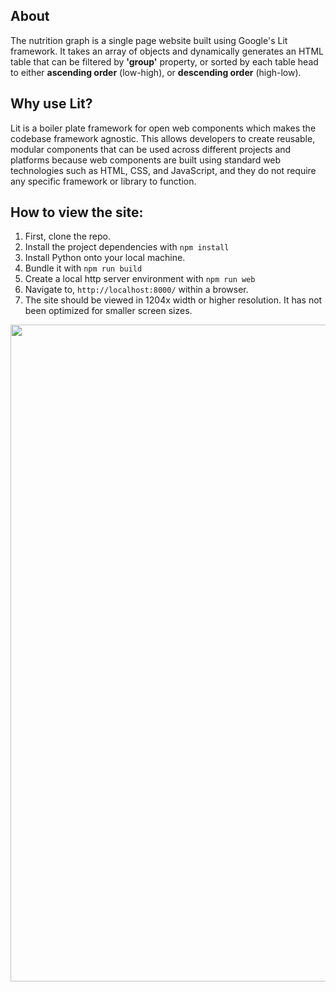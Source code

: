 ## About

The nutrition graph is a single page website built using Google's Lit framework. It takes an array of objects and dynamically generates an HTML table that can be filtered by **'group'** property, or sorted by each table head to either **ascending order** (low-high), or **descending order** (high-low).

## Why use Lit?

Lit is a boiler plate framework for open web components which makes the codebase framework agnostic. This allows developers to create reusable, modular components that can be used across different projects and platforms because web components are built using standard web technologies such as HTML, CSS, and JavaScript, and they do not require any specific framework or library to function.

## How to view the site:

1. First, clone the repo.
2. Install the project dependencies with ```npm install```
3. Install Python onto your local machine.
4. Bundle it with ```npm run build```
5. Create a local http server environment with ```npm run web```
6. Navigate to, ```http://localhost:8000/``` within a browser.
7. The site should be viewed in 1204x width or higher resolution. It has not been optimized for smaller screen sizes.

<img src="../../blob/main/project-ss.png" height=1051 width=640 />
